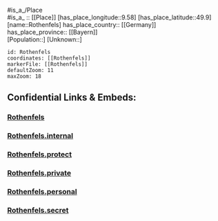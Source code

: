 ﻿---
location: [49.9,9.58] 
mapzoom: [7,12] 
mapmarker: city 
type: City
tags:
- geo/City


SpocWebEntityId: 33787
isDeleted: false
confidential: public

---
#is_a_/Place  
#is_a_ :: [[Place]] 
[has_place_longitude::9.58] 
[has_place_latitude::49.9] 
[name::Rothenfels] 
has_place_country:: [[Germany]]  
has_place_province:: [[Bayern]]  
[Population::] 
[Unknown::] 


```leaflet
id: Rothenfels
coordinates: [[Rothenfels]] 
markerFile: [[Rothenfels]] 
defaultZoom: 11 
maxZoom: 18
```


## Confidential Links & Embeds: 

### [Rothenfels](/_public/Earth/Continent/Europe/Europe~Central/Germany/Germany~West/Bayern/counties~Bayern/Main-Spessart/cities~Main-Spessart/Marktheidenfeld/boroughs~Marktheidenfeld/Rothenfels.md) 

### [Rothenfels.internal](/_internal/Earth/Continent/Europe/Europe~Central/Germany/Germany~West/Bayern/counties~Bayern/Main-Spessart/cities~Main-Spessart/Marktheidenfeld/boroughs~Marktheidenfeld/Rothenfels.internal.md) 

### [Rothenfels.protect](/_protect/Earth/Continent/Europe/Europe~Central/Germany/Germany~West/Bayern/counties~Bayern/Main-Spessart/cities~Main-Spessart/Marktheidenfeld/boroughs~Marktheidenfeld/Rothenfels.protect.md) 

### [Rothenfels.private](/_private/Earth/Continent/Europe/Europe~Central/Germany/Germany~West/Bayern/counties~Bayern/Main-Spessart/cities~Main-Spessart/Marktheidenfeld/boroughs~Marktheidenfeld/Rothenfels.private.md) 

### [Rothenfels.personal](/_personal/Earth/Continent/Europe/Europe~Central/Germany/Germany~West/Bayern/counties~Bayern/Main-Spessart/cities~Main-Spessart/Marktheidenfeld/boroughs~Marktheidenfeld/Rothenfels.personal.md) 

### [Rothenfels.secret](/_secret/Earth/Continent/Europe/Europe~Central/Germany/Germany~West/Bayern/counties~Bayern/Main-Spessart/cities~Main-Spessart/Marktheidenfeld/boroughs~Marktheidenfeld/Rothenfels.secret.md) 

